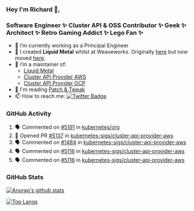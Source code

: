 ### Hey I'm Richard 👋, 

<h3 align="left">Software Engineer ✨ Cluster API & OSS Contributor ✨ Geek ✨ Architect ✨ Retro Gaming Addict ✨ Lego Fan ✨</h3>

- 🔭 I’m currently working as a Principal Engineer
- 📯 I created **Liquid Metal** whilst at Weaveworks. Originally [here](https://github.com/weaveworks-liquidmetal) but now moved [here](https://github.com/liquidmetal-dev).
- 👯 I’m a maintainer of:
  -  [Liquid Metal](https://github.com/liquidmetal-dev)
  -  [Cluster API Provider AWS](https://github.com/kubernetes-sigs/cluster-api-provider-aws)
  -  [Cluster API Provider GCP](https://github.com/kubernetes-sigs/cluster-api-provider-gcp)
- 💬 I'm reading [Patch & Tweak](https://bjooks.com/products/patch-tweak-exploring-modular-synthesis)
- 📫 How to reach me: [![Twitter Badge](https://img.shields.io/badge/-@fruit_case-00acee?style=flat&logo=Twitter&logoColor=white)](https://twitter.com/intent/follow?screen_name=fruit_case "Follow on Twitter")

### GitHub Activity 

<!--START_SECTION:activity-->
1. 🗣 Commented on [#5191](https://github.com/kubernetes/org/pull/5191#issuecomment-2396891748) in [kubernetes/org](https://github.com/kubernetes/org)
2. 💪 Opened PR [#5137](https://github.com/kubernetes-sigs/cluster-api-provider-aws/pull/5137) in [kubernetes-sigs/cluster-api-provider-aws](https://github.com/kubernetes-sigs/cluster-api-provider-aws)
3. 🗣 Commented on [#1484](https://github.com/kubernetes-sigs/cluster-api-provider-aws/issues/1484#issuecomment-2394023621) in [kubernetes-sigs/cluster-api-provider-aws](https://github.com/kubernetes-sigs/cluster-api-provider-aws)
4. 🗣 Commented on [#5116](https://github.com/kubernetes-sigs/cluster-api-provider-aws/pull/5116#issuecomment-2393966407) in [kubernetes-sigs/cluster-api-provider-aws](https://github.com/kubernetes-sigs/cluster-api-provider-aws)
5. 🗣 Commented on [#5116](https://github.com/kubernetes-sigs/cluster-api-provider-aws/pull/5116#issuecomment-2393834427) in [kubernetes-sigs/cluster-api-provider-aws](https://github.com/kubernetes-sigs/cluster-api-provider-aws)
<!--END_SECTION:activity-->

### GitHub Stats

[![Anurag's github stats](https://github-readme-stats.vercel.app/api?username=richardcase&count_private=true&show_icons=true)](https://github.com/anuraghazra/github-readme-stats)

[![Top Langs](https://github-readme-stats.vercel.app/api/top-langs/?username=richardcase&hide=html&layout=compact)](https://github.com/anuraghazra/github-readme-stats)
